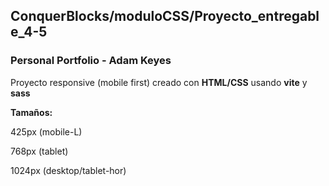 ## ConquerBlocks/moduloCSS/Proyecto_entregable_4-5

### Personal Portfolio - Adam Keyes

Proyecto responsive (mobile first) creado con **HTML/CSS** usando **vite** y **sass**

**Tamaños:** 

425px (mobile-L)

768px (tablet)

1024px (desktop/tablet-hor)

